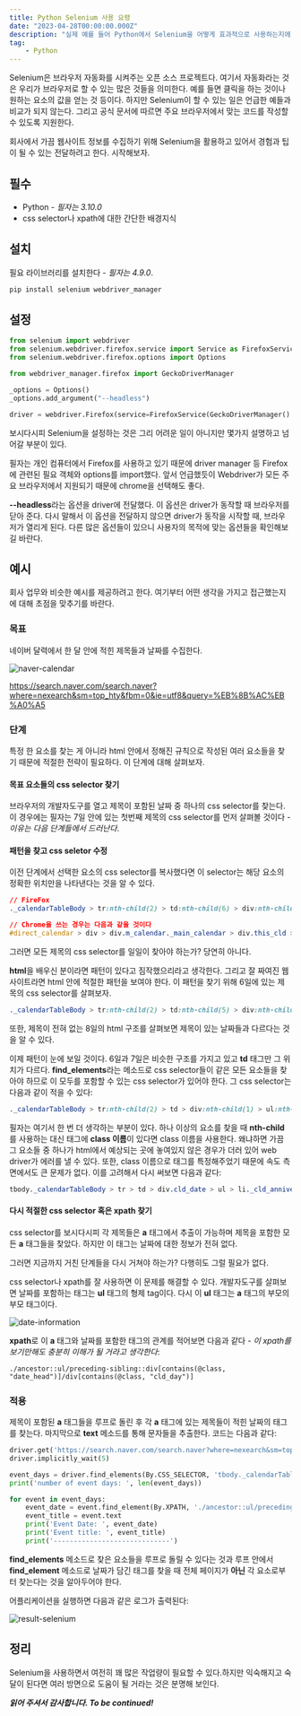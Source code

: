 ```yaml
---
title: Python Selenium 사용 요령
date: "2023-04-28T00:00:00.000Z"
description: "실제 예를 들어 Python에서 Selenium을 어떻게 효과적으로 사용하는지에 대해 알아봅니다."
tag: 
    - Python
---
```


Selenium은 브라우저 자동화를 시켜주는 오픈 소스 프로젝트다. 여기서 자동화라는 것은 우리가 브라우저로 할 수 있는 많은 것들을 의미한다. 예를 들면 클릭을 하는 것이나 원하는 요소의 값을 얻는 것 등이다. 하지만 Selenium이 할 수 있는 일은 언급한 예들과 비교가 되지 않는다. 그리고 공식 문서에 따르면 주요 브라우저에서 맞는 코드를 작성할 수 있도록 지원한다.

회사에서 가끔 웹사이트 정보를 수집하기 위해 Selenium을 활용하고 있어서 경험과 팁이 될 수 있는 전달하려고 한다. 시작해보자.

## 필수
- Python - _필자는 3.10.0_
- css selector나 xpath에 대한 간단한 배경지식

## 설치
필요 라이브러리를 설치한다 - _필자는 4.9.0_.

```python
pip install selenium webdriver_manager
```

## 설정

```python
from selenium import webdriver
from selenium.webdriver.firefox.service import Service as FirefoxService
from selenium.webdriver.firefox.options import Options

from webdriver_manager.firefox import GeckoDriverManager

_options = Options()
_options.add_argument("--headless")

driver = webdriver.Firefox(service=FirefoxService(GeckoDriverManager().install()), options = _options)
```

보시다시피 Selenium을 설정하는 것은 그리 어려운 일이 아니지만 몇가지 설명하고 넘어갈 부분이 있다.

필자는 개인 컴퓨터에서 Firefox를 사용하고 있기 때문에 driver manager 등 Firefox에 관련된 필요 객체와 options를 import했다. 앞서 언급했듯이 Webdriver가 모든 주요 브라우저에서 지원되기 때문에 chrome을 선택해도 좋다.

**--headless**라는 옵션을 driver에 전달했다. 이 옵션은 driver가 동작할 때 브라우저를 닫아 준다. 다시 말해서 이 옵션을 전달하지 않으면 driver가 동작을 시작할 때, 브라우저가 열리게 된다. 다른 많은 옵션들이 있으니 사용자의 목적에 맞는 옵션들을 확인해보길 바란다.

## 예시
회사 업무와 비슷한 예시를 제공하려고 한다. 여기부터 어떤 생각을 가지고 접근했는지에 대해 초점을 맞추기를 바란다.

### 목표
네이버 달력에서 한 달 안에 적힌 제목들과 날짜를 수집한다.

![naver-calendar](../imgs/13/naver-calendar.png)

https://search.naver.com/search.naver?where=nexearch&sm=top_hty&fbm=0&ie=utf8&query=%EB%8B%AC%EB%A0%A5

### 단계
특정 한 요소를 찾는 게 아니라 html 안에서 정해진 규칙으로 작성된 여러 요소들을 찾기 때문에 적절한 전략이 필요하다. 이 단계에 대해 살펴보자.

#### 목표 요소들의 css selector 찾기
브라우저의 개발자도구를 열고 제목이 포함된 날짜 중 하나의 css selector를 찾는다. 이 경우에는 필자는 7일 안에 있는 첫번째 제목의 css selector를 먼저 살펴볼 것이다 - _이유는 다음 단계들에서 드러난다_.


#### 패턴을 찾고 css seletor 수정
이전 단계에서 선택한 요소의 css selector를 복사했다면 이 selector는 해당 요소의 정확한 위치만을 나타낸다는 것을 알 수 있다.

```css
// FireFox
._calendarTableBody > tr:nth-child(2) > td:nth-child(6) > div:nth-child(1) > ul:nth-child(2) > li:nth-child(1) > a:nth-child(1)
```

```css
// Chrome을 쓰는 경우는 다음과 같을 것이다
#direct_calendar > div > div.m_calendar._main_calendar > div.this_cld > table > tbody > tr:nth-child(2) > td:nth-child(6) > div > ul > li:nth-child(1) > a
```
그러면 모든 제목의 css selector를 일일이 찾아야 하는가? 당연히 아니다.

**html**을 배우신 분이라면 패턴이 있다고 짐작했으리라고 생각한다. 그리고 잘 짜여진 웹사이트라면 html 안에 적절한 패턴을 보여야 한다. 이 패턴을 찾기 위해 6일에 있는 제목의 css selector를 살펴보자.

```css
._calendarTableBody > tr:nth-child(2) > td:nth-child(5) > div:nth-child(1) > ul:nth-child(2) > li:nth-child(1) > a:nth-child(1)
```

또한, 제목이 전혀 없는 8일의 html 구조를 살펴보면 제목이 있는 날짜들과 다르다는 것을 알 수 있다.

이제 패턴이 눈에 보일 것이다. 6일과 7일은 비슷한 구조를 가지고 있고 **td** 태그만 그 위치가 다르다. **find_elements**라는 메소드로 css selector들이 같은 모든 요소들을 찾아야 하므로 이 모두를 포함할 수 있는 css selector가 있어야 한다. 그 css selector는 다음과 같이 적을 수 있다:

```css
._calendarTableBody > tr:nth-child(2) > td > div:nth-child(1) > ul:nth-child(2) > li:nth-child(1) > a:nth-child(1)
```

필자는 여기서 한 번 더 생각하는 부분이 있다. 하나 이상의 요소를 찾을 때 **nth-child**를 사용하는 대신 태그에 **class 이름**이 있다면 class 이름을 사용한다. 왜냐하면 가끔 그 요소들 중 하나가 html에서 예상되는 곳에 놓여있지 않은 경우가 더러 있어 web driver가 에러를 낼 수 있다. 또한, class 이름으로 태그를 특정해주었기 때문에 속도 측면에서도 큰 문제가 없다. 이를 고려해서 다시 써보면 다음과 같다:

```css
tbody._calendarTableBody > tr > td > div.cld_date > ul > li._cld_anniversary > a.cld_base
```

#### 다시 적절한 css selector 혹은 xpath 찾기
css selector를 보시다시피 각 제목들은 **a** 태그에서 추출이 가능하며 제목을 포함한 모든 **a** 태그들을 찾았다. 하지만 이 태그는 날짜에 대한 정보가 전혀 없다.

그러면 지금까지 거친 단계들을 다시 거쳐야 하는가? 다행히도 그럴 필요가 없다.

css selector나 xpath를 잘 사용하면 이 문제를 해결할 수 있다. 개발자도구를 살펴보면 날짜를 포함하는 태그는 **ul** 태그의 형제 tag이다. 다시 이 **ul** 태그는 **a** 태그의 부모의 부모 태그이다.

![date-information](../imgs/13/date-information.png)

**xpath**로 이 **a** 태그와 날짜를 포함한 태그의 관계를 적어보면 다음과 같다 - _이 xpath를 보기만해도 충분히 이해가 될 거라고 생각한다_:

```
./ancestor::ul/preceding-sibling::div[contains(@class, "date_head")]/div[contains(@class, "cld_day")]
```

### 적용
제목이 포함된 **a** 태그들을 루프로 돌린 후 각 **a** 태그에 있는 제목들이 적힌 날짜의 태그를 찾는다. 마지막으로 **text** 메소드를 통해 문자들을 추출한다. 코드는 다음과 같다: 

```python
driver.get('https://search.naver.com/search.naver?where=nexearch&sm=top_hty&fbm=1&ie=utf8&query=%EB%8B%AC%EB%A0%A5')
driver.implicitly_wait(5)

event_days = driver.find_elements(By.CSS_SELECTOR, 'tbody._calendarTableBody > tr > td > div.cld_date > ul > li._cld_anniversary > a')
print('number of event days: ', len(event_days))

for event in event_days:
    event_date = event.find_element(By.XPATH, './ancestor::ul/preceding-sibling::div[contains(@class, "date_head")]/div[contains(@class, "cld_day")]').text
    event_title = event.text
    print('Event Date: ', event_date)
    print('Event title: ', event_title)
    print('-----------------------------')
```

**find_elements** 메소드로 찾은 요소들을 루프로 돌릴 수 있다는 것과 루프 안에서 **find_element** 메소드로 날짜가 담긴 태그를 찾을 때 전체 페이지가 **아닌** 각 요소로부터 찾는다는 것을 알아두어야 한다.

어플리케이션을 실행하면 다음과 같은 로그가 출력된다:

![result-selenium](../imgs/13/result-selenium.png)

## 정리
Selenium을 사용하면서 여전히 꽤 많은 작업량이 필요할 수 있다.하지만 익숙해지고 숙달이 된다면 여러 방면으로 도움이 될 거라는 것은 분명해 보인다.

_**읽어 주셔서 감사합니다. To be continued!**_